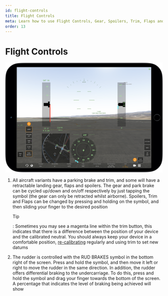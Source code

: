 ```yaml
---
id: flight-controls
title: Flight Controls
meta: Learn how to use Flight Controls, Gear, Spoilers, Trim, Flaps and Brakes in Infinite Flight.
order: 13
---
```


# Flight Controls

![Flight Controls](_images/manual/frames/flight-controls.png)



1. All aircraft variants have a parking brake and trim, and some will have a retractable landing gear, flaps and spoilers. The gear and park brake can be cycled up/down and on/off respectively by just tapping the symbol (the gear can only be retracted whilst airborne). Spoilers, Trim and Flaps can be changed by pressing and holding on the symbol, and then sliding your finger to the desired position

   

   Tip

   : Sometimes you may see a magenta line within the trim button, this indicates that there is a difference between the position of your device and the calibrated neutral. You should always keep your device in a comfortable position, [re-calibrating](/guide/getting-started-guide/pilot-user-interface/calibration) regularly and using trim to set new datums

    

2. The rudder is controlled with the RUD BRAKES symbol in the bottom right of the screen. Press and hold the symbol, and then move it left or right to move the rudder in the same direction. In addition, the rudder offers differential braking to the undercarriage. To do this, press and hold the symbol and drag your finger towards the bottom of the screen. A percentage that indicates the level of braking being achieved will show

